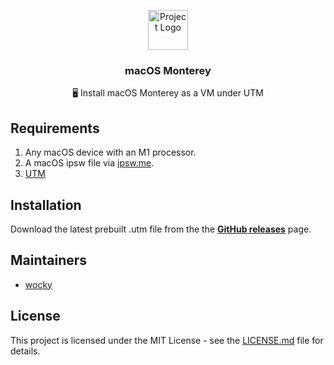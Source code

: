 <p align="center"><img src="https://upload.wikimedia.org/wikipedia/commons/thumb/1/1b/Apple_logo_grey.svg/1724px-Apple_logo_grey.svg.png" height="64" alt="Project Logo"></p>
<h3 align="center">macOS Monterey</h3>
<p align="center">🖥 Install macOS Monterey as a VM under UTM</p>

## Requirements

1. Any macOS device with an M1 processor.
2. A macOS ipsw file via [ipsw.me](https://ipsw.me/).
3. [UTM](https://mac.getutm.app)

## Installation

Download the latest prebuilt .utm file from the the **[GitHub releases](https://github.com/pxzlzz/macos-monterey/releases)** page.

## Maintainers

* [wocky](https://github.com/Pxzlzzz)

## License

This project is licensed under the MIT License - see the [LICENSE.md](LICENSE.md) file for details.
